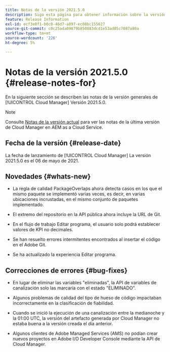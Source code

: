 ```yaml
---
title: Notas de la versión 2021.5.0
description: Siga esta página para obtener información sobre la versión 2021.5.0 de Cloud Manager
feature: Release Information
exl-id: ecf3e0f1-b0c0-46d7-a897-ec08bc155627
source-git-commit: c0c25ada09879b850883dcd1e53ad05c7087a80a
workflow-type: tm+mt
source-wordcount: '226'
ht-degree: 5%

---
```


# Notas de la versión 2021.5.0 {#release-notes-for}

En la siguiente sección se describen las notas de la versión generales de [!UICONTROL Cloud Manager] Versión 2021.5.0.

>[!NOTE]
>Consulte [Notas de la versión actual](https://experienceleague.adobe.com/docs/experience-manager-cloud-service/onboarding/getting-access/release-notes-cloud-manager/release-notes-cm-current.html?lang=en#getting-access) para ver las notas de la última versión de Cloud Manager en AEM as a Cloud Service.

## Fecha de la versión {#release-date}

La fecha de lanzamiento de [!UICONTROL Cloud Manager] La versión 2021.5.0 es el 06 de mayo de 2021.

## Novedades {#whats-new}

* La regla de calidad PackageOverlaps ahora detecta casos en los que el mismo paquete se implementó varias veces, es decir, en varias ubicaciones incrustadas, en el mismo conjunto de paquetes implementado.

* El extremo del repositorio en la API pública ahora incluye la URL de Git.

* En el flujo de trabajo Editar programa, el usuario solo podrá establecer valores de KPI no decimales.

* Se han resuelto errores intermitentes encontrados al insertar el código en el Adobe Git.

* Se ha actualizado la experiencia Editar programa.

## Correcciones de errores {#bug-fixes}

* En lugar de eliminar las variables &quot;eliminadas&quot;, la API de variables de canalización solo las marcaría con el estado &quot;ELIMINADO&quot;.

* Algunos problemas de calidad del tipo de hueso de código impactaban incorrectamente en la clasificación de fiabilidad.

* Cuando se inició la ejecución de una canalización entre la medianoche y la 01:00 UTC, la versión del artefacto generada por Cloud Manager no estaba buena a la versión creada el día anterior.

* Algunos clientes de Adobe Managed Services (AMS) no podían crear nuevos proyectos en Adobe I/O Developer Console mediante la API de Cloud Manager.
